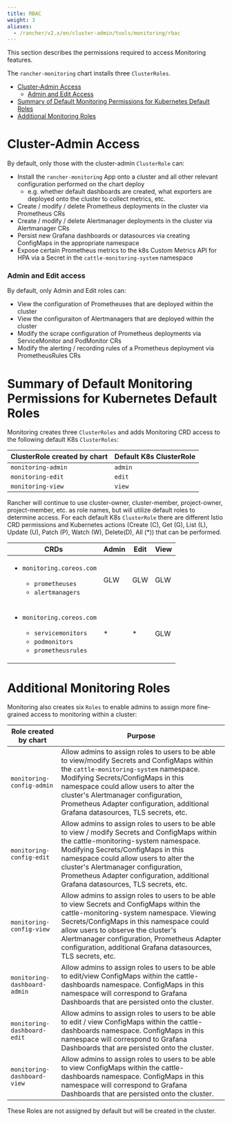 ```yaml
---
title: RBAC
weight: 3
aliases:
  - /rancher/v2.x/en/cluster-admin/tools/monitoring/rbac
---
```


This section describes the permissions required to access Monitoring features.

The `rancher-monitoring` chart installs three `ClusterRoles`.

- [Cluster-Admin Access](#cluster-admin-access)
  - [Admin and Edit Access](#admin-and-edit-access)
- [Summary of Default Monitoring Permissions for Kubernetes Default Roles](#summary-of-default-monitoring-permissions-for-kubernetes-default-roles)
- [Additional Monitoring Roles](#additional-monitoring-roles)

# Cluster-Admin Access

By default, only those with the cluster-admin `ClusterRole` can:

- Install the `rancher-monitoring` App onto a cluster and all other relevant configuration performed on the chart deploy
  - e.g. whether default dashboards are created, what exporters are deployed onto the cluster to collect metrics, etc.
- Create / modify / delete Prometheus deployments in the cluster via Prometheus CRs
- Create / modify / delete Alertmanager deployments in the cluster via Alertmanager CRs
- Persist new Grafana dashboards or datasources via creating ConfigMaps in the appropriate namespace
- Expose certain Prometheus metrics to the k8s Custom Metrics API for HPA via a Secret in the `cattle-monitoring-system` namespace

### Admin and Edit access

By default, only Admin and Edit roles can:

- View the configuration of Prometheuses that are deployed within the cluster
- View the configuraiton of Alertmanagers that are deployed within the cluster
- Modify the scrape configuration of Prometheus deployments via ServiceMonitor and PodMonitor CRs
- Modify the alerting / recording rules of a Prometheus deployment via PrometheusRules CRs

# Summary of Default Monitoring Permissions for Kubernetes Default Roles

Monitoring creates three `ClusterRoles` and adds Monitoring CRD access to the following default K8s `ClusterRoles`:

| ClusterRole created by chart | Default K8s ClusterRole  | 
| ------------------------------| ---------------------------|
| `monitoring-admin` | `admin`|
| `monitoring-edit`| `edit` |
| `monitoring-view` | `view `| 

Rancher will continue to use cluster-owner, cluster-member, project-owner, project-member, etc. as role names, but will utilize default roles to determine access. For each default K8s `ClusterRole` there are different Istio CRD permissions and Kubernetes actions (Create (C), Get (G), List (L), Update (U), Patch (P), Watch (W), Delete(D), All (*)) that can be performed. 


|CRDs                        | Admin | Edit | View | 
|----------------------------| ------| -----| -----|
| <ul><li>`monitoring.coreos.com`</li><ul><li>`prometheuses`</li><li>`alertmanagers`</li></ul></ul>| GLW | GLW | GLW|
| <ul><li>`monitoring.coreos.com`</li><ul><li>`servicemonitors`</li><li>`podmonitors`</li><li>`prometheusrules`</li></ul></ul>| * | * | GLW|

# Additional Monitoring Roles

Monitoring also creates six `Roles` to enable admins to assign more fine-grained access to monitoring within a cluster:

| Role created by chart | Purpose  | 
| ------------------------------| ---------------------------|
`monitoring-config-admin` | Allow admins to assign roles to users to be able to view/modify Secrets and ConfigMaps within the `cattle-monitoring-system` namespace. Modifying Secrets/ConfigMaps in this namespace could allow users to alter the cluster's Alertmanager configuration, Prometheus Adapter configuration, additional Grafana datasources, TLS secrets, etc. |
`monitoring-config-edit` | Allow admins to assign roles to users to be able to view / modify Secrets and ConfigMaps within the cattle-monitoring-system namespace. Modifying Secrets/ConfigMaps in this namespace could allow users to alter the cluster's Alertmanager configuration, Prometheus Adapter configuration, additional Grafana datasources, TLS secrets, etc. |
`monitoring-config-view` | Allow admins to assign roles to users to be able to view Secrets and ConfigMaps within the cattle-monitoring-system namespace. Viewing Secrets/ConfigMaps in this namespace could allow users to observe the cluster's Alertmanager configuration, Prometheus Adapter configuration, additional Grafana datasources, TLS secrets, etc. |
`monitoring-dashboard-admin` | Allow admins to assign roles to users to be able to edit/view ConfigMaps within the cattle-dashboards namespace. ConfigMaps in this namespace will correspond to Grafana Dashboards that are persisted onto the cluster. |
`monitoring-dashboard-edit` | Allow admins to assign roles to users to be able to edit / view ConfigMaps within the cattle-dashboards namespace. ConfigMaps in this namespace will correspond to Grafana Dashboards that are persisted onto the cluster. |
`monitoring-dashboard-view` | Allow admins to assign roles to users to be able to view ConfigMaps within the cattle-dashboards namespace. ConfigMaps in this namespace will correspond to Grafana Dashboards that are persisted onto the cluster. |

These Roles are not assigned by default but will be created in the cluster.